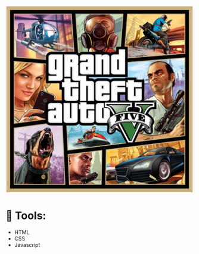 <h1 align="center">
    <img src="./src/images/gta5.jpg" width="500px" >
</h1>

# &#x1F528; Tools:
- HTML
- CSS
- Javascript 